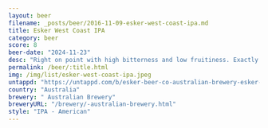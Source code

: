 ```yaml
---
layout: beer
filename: _posts/beer/2016-11-09-esker-west-coast-ipa.md
title: Esker West Coast IPA
category: beer
score: 8
beer-date: "2024-11-23"
desc: "Right on point with high bitterness and low fruitiness. Exactly what I was hoping for, classic west coast IPA"
permalink: /beer/:title.html
img: /img/list/esker-west-coast-ipa.jpeg
untappd: "https://untappd.com/b/esker-beer-co-australian-brewery-esker-beer-co-west-coast-ipa/5061251"
country: "Australia"
brewery: " Australian Brewery"
breweryURL: "/brewery/-australian-brewery.html"
style: "IPA - American"
---
```

